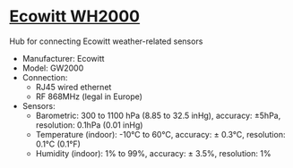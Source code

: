 # [Ecowitt WH2000](https://www.ecowitt.com/shop/goodsDetail/178)

Hub for connecting Ecowitt weather-related sensors

- Manufacturer: Ecowitt
- Model: GW2000
- Connection:
    - RJ45 wired ethernet
    - RF 868MHz (legal in Europe)
- Sensors:
    - Barometric: 300 to 1100 hPa (8.85 to 32.5 inHg), accuracy: ±5hPa, resolution: 0.1hPa (0.01 inHg)
    - Temperature (indoor): -10°C to 60°C, accuracy: ± 0.3°C, resolution: 0.1°C (0.1°F)
    - Humidity (indoor): 1% to 99%, accuracy: ± 3.5%, resolution: 1%